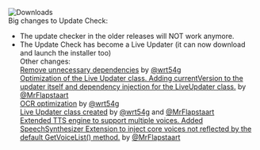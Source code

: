 ![Downloads](https://img.shields.io/github/downloads/MrFlapstaart/GameOCRTTS/1.3/total)<br>
Big changes to Update Check:
- The update checker in the older releases will NOT work anymore.
- The Update Check has become a Live Updater (it can now download and launch the installer too)<br>
Other changes:<br>
[Remove unnecessary dependencies](https://github.com/MrFlapstaart/GameOCRTTS/commit/ba093898e6d96b2ed4dbdab86fe2abee3b289a3e) by [@wrt54g](https://github.com/wrt54g/)<br>
[Optimization of the Live Updater class. Adding currentVersion to the updater itself and dependency injection for the LiveUpdater class.](https://github.com/MrFlapstaart/GameOCRTTS/commit/b64e52a84f095ab57539677d41356734ba90383e) by [@MrFlapstaart](https://github.com/MrFlapstaart/)<br>
[OCR optimization](https://github.com/MrFlapstaart/GameOCRTTS/commit/31090247e3fda37a13b482bf6f28bd94b2716bbf) by [@wrt54g](https://github.com/wrt54g/)<br>
[Live Updater class created](https://github.com/MrFlapstaart/GameOCRTTS/commit/10bb141da7fc2e6554474ec267ba43149fcaa763) by [@wrt54g](https://github.com/wrt54g/)  and [@MrFlapstaart](https://github.com/MrFlapstaart/)<br>
[Extended TTS engine to support multiple voices. Added SpeechSynthesizer Extension to inject core voices not reflected by the default GetVoiceList() method.](https://github.com/MrFlapstaart/GameOCRTTS/commit/6d47e9aad5e2ba27c218ea685b2f08a3504b7c2c) by [@MrFlapstaart](https://github.com/MrFlapstaart/)

